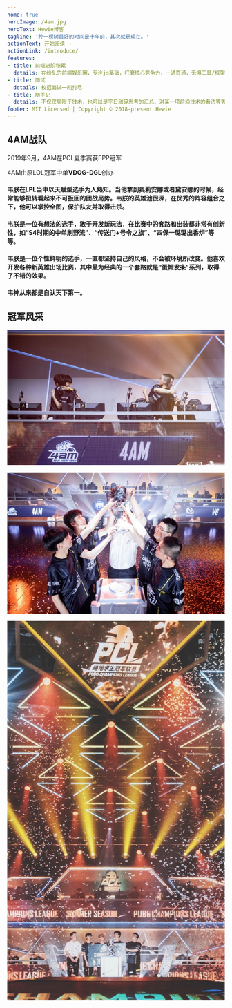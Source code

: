 ```yaml
---
home: true
heroImage: /4am.jpg
heroText: Hewie博客
tagline: '种一棵树最好的时间是十年前，其次就是现在。'
actionText: 开始阅读 →
actionLink: /introduce/
features:
- title: 前端进阶积累
  details: 在纷乱的前端娱乐圈，专注js基础，打磨核心竞争力，一通百通，无惧工具/框架变迁。
- title: 面试
  details: 校招面试一网打尽
- title: 随手记
  details: 不仅仅局限于技术，也可以是平日琐碎思考的汇总、对某一项前沿技术的看法等等（正经脸）
footer: MIT Licensed | Copyright © 2018-present Hewie
---
```


## 4AM战队 <Badge text="冠军" type="error"/> <Badge text="3+"/>


2019年9月，4AM在PCL夏季赛获FPP冠军

4AM由原LOL冠军中单**VDOG-DGL**创办
  
#### <Badge text="拳头游戏官方评"/> 韦朕在LPL当中以天赋型选手为人熟知。当他拿到奥莉安娜或者黛安娜的时候，经常能够扭转看起来不可扳回的团战局势。韦朕的英雄池很深，在优秀的阵容组合之下，他可以掌控全图，保护队友并取得击杀。

#### <Badge text="腾讯游戏评"  type="error"/> 韦朕是一位有想法的选手，敢于开发新玩法，在比赛中的套路和出装都非常有创新性，如“S4时期的中单刷野流”、“传送门+号令之旗”、“四保一璐璐出香炉”等等。

#### <Badge text="星竞界评"  type="warn"/> 韦朕是一位个性鲜明的选手，一直都坚持自己的风格，不会被环境所改变。他喜欢开发各种新英雄出场比赛，其中最为经典的一个套路就是“蛋帽发条”系列，取得了不错的效果。

#### <Badge text="LPL官方解说娃娃评"  /> 韦神从来都是自认天下第一。

## 冠军风采
![](https://raw.githubusercontent.com/Hewie8023/HewieBlog/master/docs/.vuepress/public/champion02.jpg)

![](https://raw.githubusercontent.com/Hewie8023/HewieBlog/master/docs/.vuepress/public/champion01.jpg)

![](https://raw.githubusercontent.com/Hewie8023/HewieBlog/master/docs/.vuepress/public/champion03.jpg)

